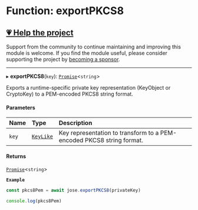 # Function: exportPKCS8

## [💗 Help the project](https://github.com/sponsors/panva)

Support from the community to continue maintaining and improving this module is welcome. If you find the module useful, please consider supporting the project by [becoming a sponsor](https://github.com/sponsors/panva).

---

▸ **exportPKCS8**(`key`): [`Promise`]( https://developer.mozilla.org/docs/Web/JavaScript/Reference/Global_Objects/Promise )\<`string`\>

Exports a runtime-specific private key representation (KeyObject or CryptoKey) to a PEM-encoded
PKCS8 string format.

#### Parameters

| Name | Type | Description |
| :------ | :------ | :------ |
| `key` | [`KeyLike`](../types/types.KeyLike.md) | Key representation to transform to a PEM-encoded PKCS8 string format. |

#### Returns

[`Promise`]( https://developer.mozilla.org/docs/Web/JavaScript/Reference/Global_Objects/Promise )\<`string`\>

**`Example`**

```js
const pkcs8Pem = await jose.exportPKCS8(privateKey)

console.log(pkcs8Pem)
```
